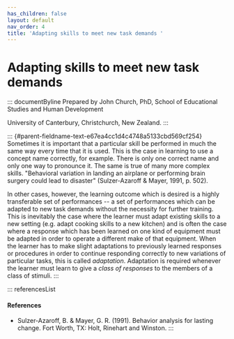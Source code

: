 ```yaml
---
has_children: false
layout: default
nav_order: 4
title: 'Adapting skills to meet new task demands '
---
```

# Adapting skills to meet new task demands 


::: documentByline
Prepared by John Church, PhD, School of Educational Studies and Human
Development

University of Canterbury, Christchurch, New Zealand.
:::

::: {#parent-fieldname-text-e67ea4cc1d4c4748a5133cbd569cf254}
Sometimes it is important that a particular skill be performed in much
the same way every time that it is used. This is the case in learning to
use a concept name correctly, for example. There is only one correct
name and only one way to pronounce it. The same is true of many more
complex skills. "Behavioral variation in landing an airplane or
performing brain surgery could lead to disaster" (Sulzer-Azaroff &
Mayer, 1991, p. 502).

In other cases, however, the learning outcome which is desired is a
highly transferable set of performances -- a set of performances which
can be adapted to new task demands without the necessity for further
training. This is inevitably the case where the learner must adapt
existing skills to a new setting (e.g. adapt cooking skills to a new
kitchen) and is often the case where a response which has been learned
on one kind of equipment must be adapted in order to operate a different
make of that equipment. When the learner has to make slight adaptations
to previously learned responses or procedures in order to continue
responding correctly to new variations of particular tasks, this is
called *adaptation*. Adaptation is required whenever the learner must
learn to give a *class of responses* to the members of a class of
stimuli.
:::

::: referencesList
#### References

-   Sulzer-Azaroff, B. & Mayer, G. R. (1991). Behavior analysis for
    lasting change. Fort Worth, TX: Holt, Rinehart and Winston.
:::
